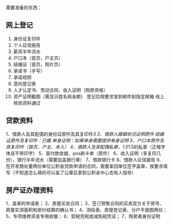 需要准备的东西：

## 网上登记
1. 身份证复印件
2. 个人征信报告
3. 薪资半年流水
4. 户口本（首页，户主页）
5. 结婚证（首页，照片页）
6. 承诺书（手写）
7. 承诺视频
8. 意向登记表
9. 人才认定书、劳动合同、收入证明（购房资格）
10. 资产证明截图（需显示姓名和金额）
登记后按要求发到邮件到指定邮箱
线上核验资料通过


## 贷款资料
1、借款人及其配偶的身份证原件及其复印件*3
2、借款人婚姻状况证明原件
   结婚证原件及复印件：已婚
   单身证明：如果单身需要提供单身证明
3、户口本原件及其复印件（首页、户主、本人）
4、借款人及其配偶私章，1.5*1.5的私章（正楷字体且不带印字）
5、首付款收据、pos刷卡单（原件）
6、收入证明（多复印几份），银行半年流水（需要加盖银行章）
7、借款银行卡
8、借款人征信报告
9、在开发商处要两份单位公积金贷款申请的合同，需要拿回单位签字盖章，按要求填写（不知道怎么填的可以盖了公章后拿到公积金中心去有人指导）


## 房产证办理资料
1、盖章的申请表；
2、房屋买卖合同；
3、签订预售合同的买卖双方关于房号、房屋实测面积和房价结算的确认书；
4、测绘表、房屋登记表、分户平面图两份；
5、专项维修资金专用收据；
6、契税完税或减免税凭证；
7、购房者身份证明


